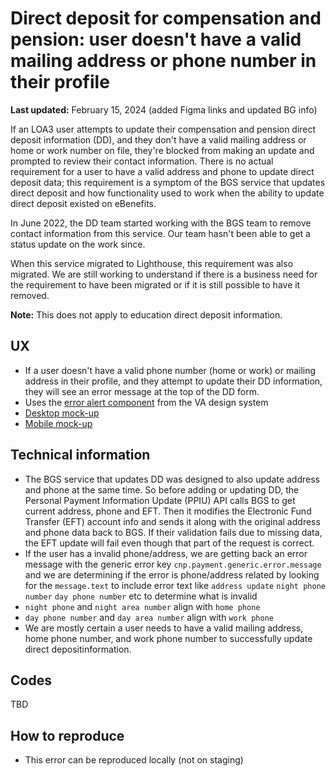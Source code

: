 # Direct deposit for compensation and pension: user doesn't have a valid mailing address or phone number in their profile

**Last updated:**  February 15, 2024 (added Figma links and updated BG info)

If an LOA3 user attempts to update their compensation and pension direct deposit information (DD), and they don't have a valid mailing address or home or work number on file, they're blocked from making an update and prompted to review their contact information. There is no actual requirement for a user to have a valid address and phone to update direct deposit data; this requirement is a symptom of the BGS service that updates direct deposit and how functionality used to work when the ability to update direct deposit existed on eBenefits.

In June 2022, the DD team started working with the BGS team to remove contact information from this service. Our team hasn't been able to get a status update on the work since.

When this service migrated to Lighthouse, this requirement was also migrated. We are still working to understand if there is a business need for the requirement to have been migrated or if it is still possible to have it removed.

**Note:** This does not apply to education direct deposit information.

## UX
- If a user doesn't have a valid phone number (home or work) or mailing address in their profile, and they attempt to update their DD information, they will see an error message at the top of the DD form.
- Uses the [error alert component](https://design.va.gov/components/alert#error-alert) from the VA design system
- [Desktop mock-up](https://www.figma.com/file/CUR39JNnF2CS8SidGiWmYG/Profile---Direct-Deposit?type=design&node-id=30-3741&mode=design&t=JeBw2hRh9J5QSuL7-11)
- [Mobile mock-up](https://www.figma.com/file/CUR39JNnF2CS8SidGiWmYG/Profile---Direct-Deposit?type=design&node-id=0-218&mode=design&t=JeBw2hRh9J5QSuL7-11)

## Technical information
- The BGS service that updates DD was designed to also update address and phone at the same time. So before adding or updating DD, the Personal Payment Information Update (PPIU) API calls BGS to get current address, phone and EFT. Then it modifies the Electronic Fund Transfer (EFT) account info and sends it along with the original address and phone data back to BGS. If their validation fails due to missing data, the EFT update will fail even though that part of the request is correct. 
- If the user has a invalid phone/address, we are getting back an error message with the generic error key `cnp.payment.generic.error.message`  and we are determining if the error is phone/address related by looking for the `message.text` to include error text like `address update` `night phone number` `day phone number` etc to determine what is invalid
- `night phone`  and `night area number` align with `home phone`  
- `day phone number` and `day area number` align with `work phone`
- We are mostly certain a user needs to have a valid mailing address, home phone number, and work phone number to successfully update direct depositinformation. 

## Codes
TBD

## How to reproduce

- This error can be reproduced locally (not on staging)
